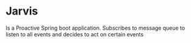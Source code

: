 # Jarvis
Is a Proactive Spring boot application. Subscribes to message queue to listen to all events and decides to act on certain events
